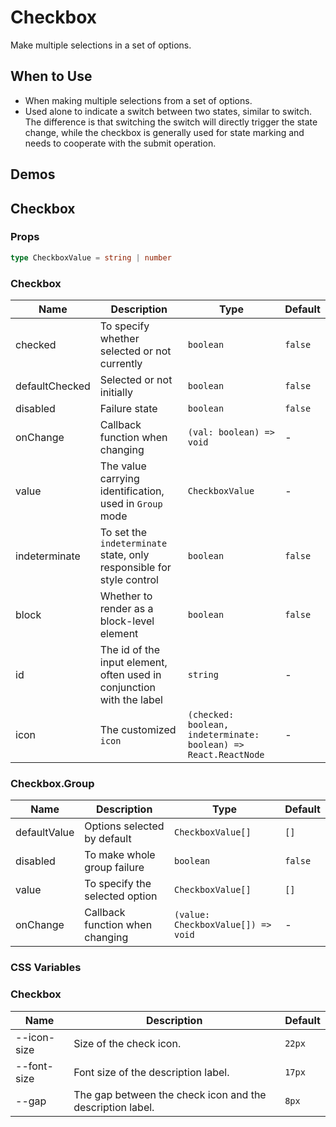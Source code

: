 # Checkbox

Make multiple selections in a set of options.

## When to Use

- When making multiple selections from a set of options.
- Used alone to indicate a switch between two states, similar to switch. The difference is that switching the switch will directly trigger the state change, while the checkbox is generally used for state marking and needs to cooperate with the submit operation.

## Demos

<code src="./demos/demo1.tsx"></code>

<code src="./demos/demo2.tsx"></code>

## Checkbox

### Props

```ts | pure
type CheckboxValue = string | number
```

### Checkbox

| Name           | Description                                                           | Type                                                            | Default |
| -------------- | --------------------------------------------------------------------- | --------------------------------------------------------------- | ------- |
| checked        | To specify whether selected or not currently                          | `boolean`                                                       | `false` |
| defaultChecked | Selected or not initially                                             | `boolean`                                                       | `false` |
| disabled       | Failure state                                                         | `boolean`                                                       | `false` |
| onChange       | Callback function when changing                                       | `(val: boolean) => void`                                        | -       |
| value          | The value carrying identification, used in `Group` mode               | `CheckboxValue`                                                 | -       |
| indeterminate  | To set the `indeterminate` state, only responsible for style control  | `boolean`                                                       | `false` |
| block          | Whether to render as a block-level element                            | `boolean`                                                       | `false` |
| id             | The id of the input element, often used in conjunction with the label | `string`                                                        | -       |
| icon           | The customized `icon`                                                 | `(checked: boolean, indeterminate: boolean) => React.ReactNode` | -       |

### Checkbox.Group

| Name         | Description                     | Type                               | Default |
| ------------ | ------------------------------- | ---------------------------------- | ------- |
| defaultValue | Options selected by default     | `CheckboxValue[]`                  | `[]`    |
| disabled     | To make whole group failure     | `boolean`                          | `false` |
| value        | To specify the selected option  | `CheckboxValue[]`                  | `[]`    |
| onChange     | Callback function when changing | `(value: CheckboxValue[]) => void` | -       |

### CSS Variables

### Checkbox

| Name        | Description                                               | Default |
| ----------- | --------------------------------------------------------- | ------- |
| --icon-size | Size of the check icon.                                   | `22px`  |
| --font-size | Font size of the description label.                       | `17px`  |
| --gap       | The gap between the check icon and the description label. | `8px`   |
